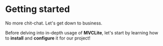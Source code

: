 # Getting started

No more chit-chat. Let's get down to business.

Before delving into in-depth usage of **MVCLite**, let's start by learning how to **install** 
and **configure** it for our project!